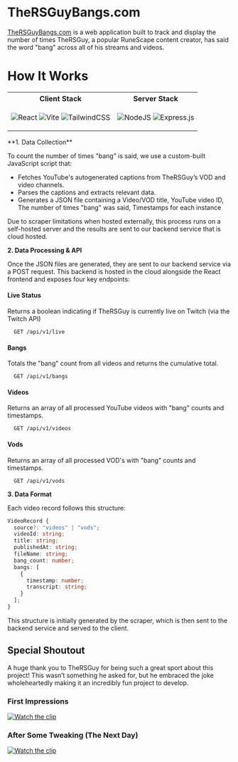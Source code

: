 # TheRSGuyBangs.com

[TheRSGuyBangs.com](https://TheRSGuyBangs.com/) is a web application built to track and display the number of times TheRSGuy, a popular RuneScape content creator, has said the word "bang" across all of his streams and videos.

# How It Works

<table>
<tr>
<th> Client Stack </th>
<th> Server Stack </th>
</tr>
<tr>
<td>

![React](https://img.shields.io/badge/react-%2320232a.svg?style=for-the-badge&logo=react&logoColor=%2361DAFB)
![Vite](https://img.shields.io/badge/vite-%23646CFF.svg?style=for-the-badge&logo=vite&logoColor=white)
![TailwindCSS](https://img.shields.io/badge/tailwindcss-%2338B2AC.svg?style=for-the-badge&logo=tailwind-css&logoColor=white)

</td>
<td>

![NodeJS](https://img.shields.io/badge/node.js-6DA55F?style=for-the-badge&logo=node.js&logoColor=white)
![Express.js](https://img.shields.io/badge/express.js-%23404d59.svg?style=for-the-badge&logo=express&logoColor=%2361DAFB)

</td>
</tr>
</table>
**1. Data Collection**

To count the number of times "bang" is said, we use a custom-built JavaScript script that:

- Fetches YouTube's autogenerated captions from TheRSGuy’s VOD and video channels.
- Parses the captions and extracts relevant data.
- Generates a JSON file containing a Video/VOD title, YouTube video ID, The number of times "bang" was said, Timestamps for each instance

Due to scraper limitations when hosted externally, this process runs on a self-hosted server and the results are sent to our backend service that is cloud hosted.

**2. Data Processing & API**

Once the JSON files are generated, they are sent to our backend service via a POST request. This backend is hosted in the cloud alongside the React frontend and exposes four key endpoints:

#### Live Status

Returns a boolean indicating if TheRSGuy is currently live on Twitch (via the Twitch API)

```http
  GET /api/v1/live
```

#### Bangs

Totals the "bang" count from all videos and returns the cumulative total.

```http
  GET /api/v1/bangs
```

#### Videos

Returns an array of all processed YouTube videos with "bang" counts and timestamps.

```http
  GET /api/v1/videos
```

#### Vods

Returns an array of all processed VOD's with "bang" counts and timestamps.

```http
  GET /api/v1/vods
```

**3. Data Format**

Each video record follows this structure:

```typescript
VideoRecord {
  source?: "videos" | "vods";
  videoId: string;
  title: string;
  publishedAt: string;
  fileName: string;
  bang_count: number;
  bangs: [
    {
      timestamp: number;
      transcript: string;
    }
  ];
}
```

This structure is initially generated by the scraper, which is then sent to the backend service and served to the client.

## Special Shoutout

A huge thank you to TheRSGuy for being such a great sport about this project! This wasn’t something he asked for, but he embraced the joke wholeheartedly making it an incredibly fun project to develop.

### First Impressions

[![Watch the clip](https://i.imgur.com/SFDmEZh.jpeg)](https://www.twitch.tv/thersguy/clip/FamousIntelligentMangetoutHoneyBadger-yH2wwDvbkhuOMAUc)

### After Some Tweaking (The Next Day)

[![Watch the clip](https://i.imgur.com/go380bI.jpeg)](https://www.twitch.tv/thersguy/clip/LuckyOpenMarjoramCorgiDerp-42QkcDBQ5G9dchz7)
